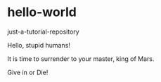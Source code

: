# hello-world
just-a-tutorial-repository

Hello, stupid humans!

It is time to surrender to your master, king of Mars.

Give in or Die!
